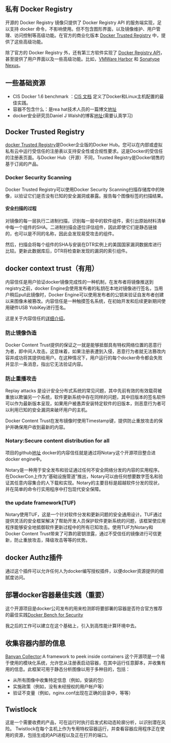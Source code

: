 ## 私有 Docker Registry

开源的 Docker Registry 镜像只提供了 Docker Registry API 的服务端实现，足以支持 docker 命令，不影响使用。但不包含图形界面，以及镜像维护、用户管理、访问控制等高级功能。在官方的商业化版本 [Docker Trusted Registry](https://docs.docker.com/datacenter/dtr/2.0/) 中，提供了这些高级功能。

除了官方的 Docker Registry 外，还有第三方软件实现了 [Docker Registry API](https://docs.docker.com/registry/spec/api/)，甚至提供了用户界面以及一些高级功能。比如，[VMWare Harbor](https://docs.docker.com/datacenter/dtr/2.0/) 和 [Sonatype Nexus](https://docs.docker.com/datacenter/dtr/2.0/)。

## 一些基础资源

- CIS Docker 1.6 benchmark ：[CIS 文档](https://www.cisecurity.org/cis-benchmarks/) 定义了Docker和Linux主机配置的最佳实践。
- 容器不包含什么：是rea hat技术人员的一篇博文[地址](https://opensource.com/business/14/7/docker-security-selinux)
- docker安全研究员Daniel J Walsh的博客[地址](https://opensource.com/user_articles/16673/16673)(需要认真学习)

## Docker Trusted Registry
[docker Trusted Registry](https://www.docker.com/products/docker-enterprise)是Docker企业版的Docker Hub。您可以在内部或虚拟私有云中运行受信任的注册表以支持安全性或合规性要求。这是Docker的受信任的注册表页面。与Docker Hub（开源）不同，Trusted Registry是Docker销售的基于订阅的产品。

### Docker Security Scanning
Docker Trusted Registry可以使用Docker Security Scanning扫描存储库中的映像，以验证它们是否没有已知的安全漏洞或暴露。报告每个图像标签的扫描结果。

#### 安全扫描的过程

对镜像的每一层执行二进制扫描，识别每一层中的软件组件，索引出原始材料清单中每一个组件的SHA。二进制扫描会逐位评估组件，因此即使它们是静态链接的，也可以是不同的名称，因此会发现易受攻击的组件。

然后，扫描会将每个组件的SHA与安装在DTR实例上的美国国家漏洞数据库进行比较。更新此数据库后，DTR将检查新发现的漏洞的索引组件。

## docker context trust（有用）
内容信任是用户验证docker镜像完成性的一种机制，在发布者将镜像推送到registry之前，docker Engine会使用发布者的私钥在本地对镜像进行签名，当用户稍后pull此镜像时，Docker Engine可以使用发布者的公钥来验证自发布者创建以来图像未被篡改。内容信任是一种触摸签名系统，在初始开发和后续更新期间使用硬件USB YobiKey进行签名。

这是关于内容信任的[详细介绍]()。

### 防止镜像伪造

Docker Content Trust提供的保证之一就是能够抵御具有特权网络位置的恶意行为者，即中间人攻击。这意味着，如果注册表遭到入侵，恶意行为者就无法篡改内容并成功将其提供给用户。在这种情况下，用户运行的每个docker命令都会失败并显示一条消息，指出它无法验证内容。

### 防止重播攻击

Replay attacks 是设计安全分布式系统的常见问题，其中先前有效的有效载荷被重放以欺骗另一个系统，软件更新系统中存在同样的问题，其中旧版本的签名软件可以作为最新版本呈现，如果用户被愚弄安装特定软件的旧版本，则恶意行为者可以利用已知的安全漏洞来破坏用户的主机。

Docker Content Trust在发布镜像时使用Timestamp键，提供防止重放攻击的保护并确保用户收到最新的内容。

### Notary:Secure content distribution for all

项目的github[地址](https://github.com/theupdateframework/notary)
docker的内容信任就是通过将Notary这个开源项目整合进docker engine中。


Notary是一种用于安全发布和验证通过任何不安全网络分发的内容的实用程序。在DockerCon上作为“基础设施管道”推出，Notary可以由任何想要数字签名和验证其任意内容集合的人下载和实现。Notary的主要目标是超越软件分发的现状，并在简单的命令行实用程序中打包现代安全保障。

### the update framework(TUF)

Notary使用TUF，这是一个针对软件分发和更新问题的安全通用设计。TUF通过提供灵活的安全框架解决了帮助开发人员保护软件更新系统的问题，该框架使应用程序能够安全地抵御软件更新过程中的所有已知攻击。使用TUF为Notary和Docker Content Trust带来了可靠的密钥泄露，通过不受信任的镜像进行可信更新，防止重放攻击，降级攻击等等的优势。

## docker Authz插件
通过这个插件可以允许任何人为docker编写授权插件，以便docker资源提供的细腻度访问。

## 部署docker容器最佳实践（重要）
这个开源项目是docker公司发布的用来检测即将要部署的容器是否符合官方推荐的最佳实践[Docker Bench for Security](github.com/docker/docker-bench-security)

我之后的工作可以建立在这个基础上，引入到高性能计算环境中去。

## 收集容器内部的信息

[Banyan Collector](github.com/banyanops/collector):A framework to peek inside containers
这个开源项是一个易于使用的模块化系统，允许您从注册表启动容器，在其中运行任意脚本，并收集有用的信息。此框架可用于静态分析图像以用于多种目的，包括：

- 从所有图像中收集特定信息（例如，安装的包）
- 实施政策（例如，没有未经授权的用户帐户等）
- 验证不变量（例如，nginx.conf出现在正确的目录中，等等）


## Twistlock
这是一个需要收费的产品，可在运行时执行启发式和动态轮廓分析，以识别潜在风险。 Twistlock在每个主机上作为专用特权容器运行，并查看容器应用程序正在使用的资源，包括生成的API进程以及正在打开的端口。

